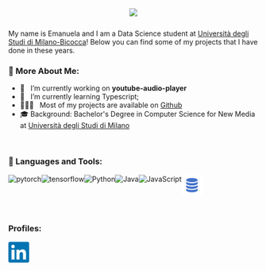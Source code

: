 <h1 align="center">
  <a href="https://git.io/typing-svg">
    <img src="https://readme-typing-svg.herokuapp.com/?lines=Hi+there!+👋🏼;I+am+Emanuela+and;welcome+to+my+page!✨&center=true&size=30">
  </a>
</h1>

My name is Emanuela and I am a Data Science student at <a href="https://datascience.disco.unimib.it/it/">Università degli Studi di Milano-Bicocca</a>!
Below you can find some of my projects that I have done in these years. 

### 🧐 More About Me:

- 🔭 &nbsp; I’m currently working on **youtube-audio-player**
- 🌱 &nbsp; I’m currently learning Typescript; 
- 👨🏻‍💻 &nbsp; Most of my projects are available on [Github](https://github.com/emanuelaelli?tab=repositories)
- 🎓 Background: Bachelor's Degree in Computer Science for New Media at <a href="https://www.unimi.it/it/corsi/corsi-di-laurea/informatica-la-comunicazione-digitale">Università degli Studi di Milano</a>

<br>

### 🔨 Languages and Tools:
<a href="https://pytorch.org/" target="_blank"> <img align="left" src="https://raw.githubusercontent.com/rahul-jha98/github_readme_icons/main/language_and_tools/square/pytorch/pytorch.svg" alt="pytorch" height="42px"/> </a> 
<a href="https://www.tensorflow.org" target="_blank"> <img align="left" src="https://raw.githubusercontent.com/rahul-jha98/github_readme_icons/main/language_and_tools/square/tensorflow/tensorflow.svg" alt="tensorflow" height="42px"/> </a> 
<a href="https://www.python.org" target="_blank"><img align="left" alt="Python" height ="42px" src="https://raw.githubusercontent.com/rahul-jha98/github_readme_icons/main/language_and_tools/square/python/python.svg"></a>
<a href="https://www.java.com" target="_blank"><img align="left" alt="Java" height ="42px" src="https://raw.githubusercontent.com/rahul-jha98/github_readme_icons/main/language_and_tools/square/java/java.svg"></a>
<a href="https://developer.mozilla.org/en-US/docs/Web/JavaScript" target="_blank"> <img align="left" alt="JavaScript" height ="42px"  src="https://raw.githubusercontent.com/rahul-jha98/github_readme_icons/main/language_and_tools/square/javascript/javascript.svg"> </a>
<a><img height="42" src="https://raw.githubusercontent.com/github/explore/80688e429a7d4ef2fca1e82350fe8e3517d3494d/topics/sql/sql.png" alt="sql"></a>

<br>

### Profiles:

<a href = "https://github.com/emanuelaelli"><a href="https://www.linkedin.com/in/emanuela-elli-82137b206/"> <img src="https://github.com/emanuelaelli/emanuelaelli/blob/main/Linkedin_logo.png" alt="Linkedin_logo" height ="42px" ></a> </a>
